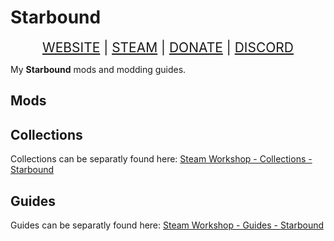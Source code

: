 # Starbound

<div align="center" style="font-size: 150%;">
<a class="ct_button" href="https://ceterai.github.io/Workshop/Starbound">WEBSITE</a> | <a class="ct_button" href="https://steamcommunity.com/id/ceterai/myworkshopfiles/?appid=211820">STEAM</a> | <a class="ct_button" href="https://buymeacoffee.com/ceterai">DONATE</a> | <a class="ct_button" href="https://discord.gg/gGEwZ5vbgr">DISCORD</a>
</div>

My **Starbound** mods and modding guides.

## Mods

<div align="center">
<a href="https://steamcommunity.com/sharedfiles/filedetails/?id=2014363721" class="ct_card" data-bgimage="https://steamuserimages-a.akamaihd.net/ugc/785254199418949255/249DD7F06FB8A6B41092EA93898C888F91CE3D9E/?imw=5000&imh=5000&ima=fit&impolicy=Letterbox&imcolor=%23000000&letterbox=false" style="height: 200px; border-radius: 1px;"></a>
<a href="/MyEnternia" class="ct_card" data-bgimage="https://steamuserimages-a.akamaihd.net/ugc/2536171416446404925/FF49551629DEBDD4A90429CFC61BE8A82D56505C/?imw=5000&imh=5000&ima=fit&impolicy=Letterbox&imcolor=%23000000&letterbox=false" style="height: 200px; border-radius: 1px;"></a>
<a href="https://steamcommunity.com/sharedfiles/filedetails/?id=3169344640" class="ct_card" data-bgimage="https://steamuserimages-a.akamaihd.net/ugc/5965651201356886727/63517E7FDAE5019AB51E20F666B14E7969086FFF/?imw=5000&imh=5000&ima=fit&impolicy=Letterbox&imcolor=%23000000&letterbox=false" style="height: 200px; border-radius: 1px;"></a>
<a href="/MyEnternia/Mods/AltaAIChips" class="ct_card" data-bgimage="https://steamuserimages-a.akamaihd.net/ugc/2536171416440187982/090823D07F331C82AAE2A0CA891BED6B1F8FE121/?imw=5000&imh=5000&ima=fit&impolicy=Letterbox&imcolor=%23000000&letterbox=false" style="height: 200px; border-radius: 1px;"></a>
<a href="/MyEnternia/Mods/AltaEDSSAIL" class="ct_card" data-bgimage="https://steamuserimages-a.akamaihd.net/ugc/2536171416440193269/C406F760D16742EC32BB2750563DE826386BC67E/?imw=5000&imh=5000&ima=fit&impolicy=Letterbox&imcolor=%23000000&letterbox=false" style="height: 200px; border-radius: 1px;"></a>
<a href="/MyEnternia/Mods/AltaCTOSSAIL" class="ct_card" data-bgimage="https://steamuserimages-a.akamaihd.net/ugc/2536171416443051056/C13A186C75F805EED40961D85E6CBFB5EDDE9CD5/?imw=5000&imh=5000&ima=fit&impolicy=Letterbox&imcolor=%23000000&letterbox=false" style="height: 200px; border-radius: 1px;"></a>
<a href="/MyEnternia/Mods/MyEnterniaEnhancedStoragePatch" class="ct_card" data-bgimage="https://steamuserimages-a.akamaihd.net/ugc/2536171416446224897/121F4BD59A80D194E06AB1E25B7FE5DB46381E34/?imw=5000&imh=5000&ima=fit&impolicy=Letterbox&imcolor=%23000000&letterbox=false" style="height: 200px; border-radius: 1px;"></a>
<a href="/MyEnternia/Mods/AltaFullBodyType" class="ct_card" data-bgimage="https://steamuserimages-a.akamaihd.net/ugc/2505773846512338433/CD5B3D6DBEFC0CB53AE397373580F64DBA091132/?imw=5000&imh=5000&ima=fit&impolicy=Letterbox&imcolor=%23000000&letterbox=false" style="height: 200px; border-radius: 1px;"></a>
<a href="/MyEnternia/Mods/AltaFlatBodyType" class="ct_card" data-bgimage="https://steamuserimages-a.akamaihd.net/ugc/2505773846512343129/CF9C390343F9003648B0D7A09FF4F9B3C11BFE80/?imw=5000&imh=5000&ima=fit&impolicy=Letterbox&imcolor=%23000000&letterbox=false" style="height: 200px; border-radius: 1px;"></a>
<a href="/MyEnternia/Mods/AltaClassicSAIL" class="ct_card" data-bgimage="https://steamuserimages-a.akamaihd.net/ugc/2505773846517389848/17913B56B41F9423C1CE57C4B666116A30FE35A0/?imw=5000&imh=5000&ima=fit&impolicy=Letterbox&imcolor=%23000000&letterbox=false" style="height: 200px; border-radius: 1px;"></a>
<a href="/MyEnternia/Mods/AltaSecuritySAIL" class="ct_card" data-bgimage="https://steamuserimages-a.akamaihd.net/ugc/2505773846517402881/73BC0F0540A16C1888CD5EE9B4F8475A78AD9AAC/?imw=5000&imh=5000&ima=fit&impolicy=Letterbox&imcolor=%23000000&letterbox=false" style="height: 200px; border-radius: 1px;"></a>
<a href="/MyEnternia/Mods/AltaNarfinShipPet" class="ct_card" data-bgimage="https://steamuserimages-a.akamaihd.net/ugc/2411207768318679717/CD7E76E7E12D19D2726B599E5BBCD9A97A9BF8FB/?imw=5000&imh=5000&ima=fit&impolicy=Letterbox&imcolor=%23000000&letterbox=false" style="height: 200px; border-radius: 1px;"></a>
<a href="/MyEnternia/Mods/AltaIgnomeShipPet" class="ct_card" data-bgimage="https://steamuserimages-a.akamaihd.net/ugc/2411207768322103493/0EE350027EE8964C9FF00AC03F24DAF21B4B7089/?imw=5000&imh=5000&ima=fit&impolicy=Letterbox&imcolor=%23000000&letterbox=false" style="height: 200px; border-radius: 1px;"></a>
<a href="/MyEnternia/Mods/AltaSnuggetShipPet" class="ct_card" data-bgimage="https://steamuserimages-a.akamaihd.net/ugc/2411207768322791080/2673EE0FB7E8F2572DE5A8FE96CC59F2F8399997/?imw=5000&imh=5000&ima=fit&impolicy=Letterbox&imcolor=%23000000&letterbox=false" style="height: 200px; border-radius: 1px;"></a>
<a href="/MyEnternia/Mods/AltaCaveNoises" class="ct_card" data-bgimage="https://steamuserimages-a.akamaihd.net/ugc/2411207768323193356/88387AD92A84FD9B1ABA15C69B1C0DFF2CA0C6B0/?imw=5000&imh=5000&ima=fit&impolicy=Letterbox&imcolor=%23000000&letterbox=false" style="height: 200px; border-radius: 1px;"></a>
</div>

## Collections

Collections can be separatly found here: [Steam Workshop - Collections - Starbound](https://steamcommunity.com/id/ceterai/myworkshopfiles/?section=collections&appid=211820)

<div align="center">
<a href="https://steamcommunity.com/sharedfiles/filedetails/?id=3290896796" class="ct_card" data-bgimage="https://steamuserimages-a.akamaihd.net/ugc/2505773846512446167/218A19D645AC568B05E343AB454A87B8A6A7D3A1/?imw=200&imh=200&ima=fit&impolicy=Letterbox&imcolor=%23000000&letterbox=true" style="height: 200px; border-radius: 1px;"></a>
</div>

## Guides

Guides can be separatly found here: [Steam Workshop - Guides - Starbound](https://steamcommunity.com/id/ceterai/myworkshopfiles/?section=guides&appid=211820)

<div align="center">
<a href="https://steamcommunity.com/sharedfiles/filedetails/?id=3280227399" class="ct_card" data-bgimage="https://steamuserimages-a.akamaihd.net/ugc/2536171416463286099/91482C043CBB6E8AF0CF1615D1764E30767A6D21/?imw=200&imh=200&ima=fit&impolicy=Letterbox&imcolor=%23000000&letterbox=true" style="height: 200px; border-radius: 1px;"></a>
<a href="https://steamcommunity.com/sharedfiles/filedetails/?id=2608845860" class="ct_card" data-bgimage="https://steamuserimages-a.akamaihd.net/ugc/2536171416463289122/B0172C32FE8BFA33A11B981A4B28967677CCA752/?imw=200&imh=200&ima=fit&impolicy=Letterbox&imcolor=%23000000&letterbox=true" style="height: 200px; border-radius: 1px;"></a>
<a href="https://steamcommunity.com/sharedfiles/filedetails/?id=2150025880" class="ct_card" data-bgimage="https://steamuserimages-a.akamaihd.net/ugc/2536171416463293312/383BB2EF5F0A6E73BC3C0FA2712A52613FA8E8C2/?imw=200&imh=200&ima=fit&impolicy=Letterbox&imcolor=%23000000&letterbox=true" style="height: 200px; border-radius: 1px;"></a>
<a href="https://steamcommunity.com/sharedfiles/filedetails/?id=2128333589" class="ct_card" data-bgimage="https://steamuserimages-a.akamaihd.net/ugc/2536171416463294969/3CA6114A773A62FDF8E860DAB014254716F40AEE/?imw=200&imh=200&ima=fit&impolicy=Letterbox&imcolor=%23000000&letterbox=true" style="height: 200px; border-radius: 1px;"></a>
<a href="https://steamcommunity.com/sharedfiles/filedetails/?id=2124444255" class="ct_card" data-bgimage="https://steamuserimages-a.akamaihd.net/ugc/2536171416463300133/8443369CC5B6F24C9E9E9AEA7780E0DE1B57F79C/?imw=200&imh=200&ima=fit&impolicy=Letterbox&imcolor=%23000000&letterbox=true" style="height: 200px; border-radius: 1px;"></a>
<a href="https://steamcommunity.com/sharedfiles/filedetails/?id=2020613420" class="ct_card" data-bgimage="https://steamuserimages-a.akamaihd.net/ugc/2536171416463291215/9CD4A4ACB9719BD90C81F36A44E9ACD970D360CE/?imw=200&imh=200&ima=fit&impolicy=Letterbox&imcolor=%23000000&letterbox=true" style="height: 200px; border-radius: 1px;"></a>
<a href="https://steamcommunity.com/sharedfiles/filedetails/?id=3371660558" class="ct_card" data-bgimage="https://steamuserimages-a.akamaihd.net/ugc/35560869620872028/92D2A81F11964C063DCD5B6F952CFC8F0B2A99B5/?imw=200&imh=200&ima=fit&impolicy=Letterbox&imcolor=%23000000&letterbox=true" style="height: 200px; border-radius: 1px;"></a>
</div>
